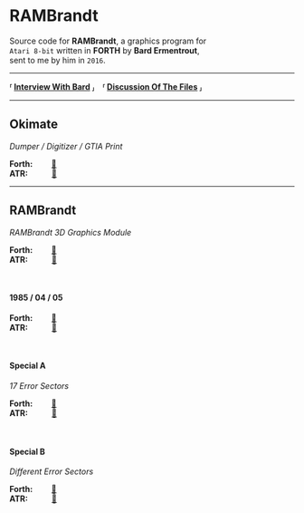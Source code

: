 
[Interview With Bard]: http://ataripodcast.libsyn.com/antic-interview-224-bard-ermentrout-rambrandt
[Discussion Of The Files]: https://atariage.com/forums/topic/258707-rambrandt-source-code-more-from-bard-ermentrout/

[Okimate-ATR]: ATR/Okimate.atr
[RAMBrandt-ATR]: ATR/RAMBrandt.atr
[RAMBrandt-2-ATR]: ATR/RAMBrandt-2.atr
[RAMBrandt-3-ATR]: ATR/RAMBrandt-3.atr
[RAMBrandt-1985-ATR]: ATR/RAMBrandt-1985.atr

[Okimate-Forth]: Source/Okimate.forth
[RAMBrandt-Forth]: Source/RAMBrandt.forth
[RAMBrandt-2-Forth]: Soure/RAMBrandt-2.forth
[RAMBrandt-3-Forth]: Soure/RAMBrandt-3.forth
[RAMBrandt-1985-Forth]: Soure/RAMBrandt-1985.forth


# RAMBrandt

Source code for **RAMBrandt**, a graphics program for<br>
`Atari 8-bit` written in **FORTH** by **Bard Ermentrout**,<br>
sent to me by him in `2016`.

---

**⸢ [Interview With Bard] ⸥ ⸢ [Discussion Of The Files] ⸥**

---

## Okimate

*Dumper / Digitizer / GTIA Print*

**Forth:**    [:open_file_folder:](Okimate-Forth) <br>
**ATR:**   [:card_index:](Okimate-ATR)

---

## RAMBrandt

*RAMBrandt 3D Graphics Module*

**Forth:**    [:open_file_folder:](RAMBrandt-Forth) <br>
**ATR:**   [:card_index:](RAMBrandt-ATR)

<br>

#### 1985 / 04 / 05

**Forth:**    [:open_file_folder:](RAMBrandt-1985-Forth) <br>
**ATR:**   [:card_index:](RAMBrandt-1985-ATR)

<br>

#### Special A
*17 Error Sectors*

**Forth:**    [:open_file_folder:](RAMBrandt-2-Forth) <br>
**ATR:**   [:card_index:](RAMBrandt-2-ATR)

<br>

#### Special B
*Different Error Sectors*

**Forth:**    [:open_file_folder:](RAMBrandt-3-Forth) <br>
**ATR:**   [:card_index:](RAMBrandt-3-ATR)
